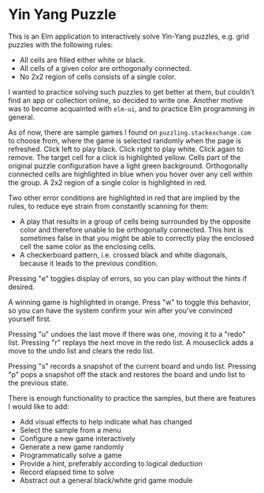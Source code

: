 # Yin Yang Puzzle

This is an Elm application to interactively solve Yin-Yang puzzles, e.g. grid puzzles
with the following rules:

* All cells are filled either white or black.
* All cells of a given color are orthogonally connected.
* No 2x2 region of cells consists of a single color.

I wanted to practice solving such puzzles to get better at them, but couldn't find an app
or collection online, so decided to write one. Another motive
was to become acquainted with `elm-ui`, and to practice Elm programming in general.

As of now, there are sample games I found on `puzzling.stackexchange.com` to choose
from, where the game is selected randomly when the page is refreshed. Click left to play black.
Click right to play white. Click again to remove. The target cell for a click is highlighted
yellow. Cells part of the original puzzle configuration have a light green background.
Orthogonally connected cells are highlighted in blue when you hover over any cell within
the group. A 2x2 region of a single color is highlighted in red.

Two other error conditions are highlighted in red that are implied by the rules, to reduce eye
strain from constantly scanning for them:
* A play that results in a group of cells being surrounded by the opposite color and therefore unable
to be orthogonally connected. This hint is sometimes false in that you might be able to correctly play
the enclosed cell the same color as the enclosing cells.
* A checkerboard pattern, i.e. crossed black and white diagonals, because it leads to the previous condition.

Pressing "e" toggles display of errors, so you can play without the hints if desired.

A winning game is highlighted in orange. Press "w" to toggle this behavior, so you can have the system
confirm your win after you've convinced yourself first.

Pressing "u" undoes the last move if there was one, moving it to a "redo" list. Pressing "r" replays the
next move in the redo list. A mouseclick adds a move to the undo list and clears the redo list.

Pressing "s" records a snapshot of the current board and undo list. Pressing "p" pops a snapshot off the stack
and restores the board and undo list to the previous state.

There is enough functionality to practice the samples, but there are features I would like to add:
* Add visual effects to help indicate what has changed
* Select the sample from a menu
* Configure a new game interactively
* Generate a new game randomly
* Programmatically solve a game
* Provide a hint, preferably according to logical deduction
* Record elapsed time to solve
* Abstract out a general black/white grid game module
